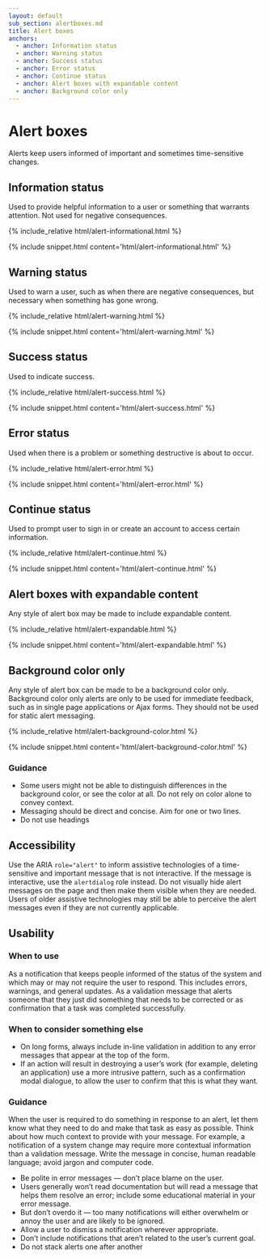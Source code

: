 ```yaml
---
layout: default
sub_section: alertboxes.md
title: Alert boxes
anchors:
  - anchor: Information status
  - anchor: Warning status
  - anchor: Success status
  - anchor: Error status
  - anchor: Continue status
  - anchor: Alert boxes with expandable content
  - anchor: Background color only
---
```


# Alert boxes

<p class="va-introtext">Alerts keep users informed of important and sometimes time-sensitive changes.</p>



## Information status

Used to provide helpful information to a user or something that warrants attention. Not used for negative consequences.

<div class="site-c-showcase">
{% include_relative html/alert-informational.html %}
</div>

{% include snippet.html content='html/alert-informational.html' %}

## Warning status

Used to warn a user, such as when there are negative consequences, but necessary when something has gone wrong.

<div class="site-c-showcase">
{% include_relative html/alert-warning.html %}
</div>

{% include snippet.html content='html/alert-warning.html' %}

## Success status

Used to indicate success.

<div class="site-c-showcase">
{% include_relative html/alert-success.html %}
</div>

{% include snippet.html content='html/alert-success.html' %}

## Error status

Used when there is a problem or something destructive is about to occur.

<div class="site-c-showcase">
{% include_relative html/alert-error.html %}
</div>

{% include snippet.html content='html/alert-error.html' %}

## Continue status

Used to prompt user to sign in or create an account to access certain information.

<div class="site-c-showcase">
{% include_relative html/alert-continue.html %}
</div>

{% include snippet.html content='html/alert-continue.html' %}

## Alert boxes with expandable content

Any style of alert box may be made to include expandable content.

<div class="site-c-showcase">
{% include_relative html/alert-expandable.html %}
</div>

{% include snippet.html content='html/alert-expandable.html' %}

## Background color only

Any style of alert box can be made to be a background color only. Background color only alerts are only to be used for immediate feedback, such as in single page applications or Ajax forms. They should not be used for static alert messaging.

<div class="site-c-showcase">
{% include_relative html/alert-background-color.html %}
</div>

{% include snippet.html content='html/alert-background-color.html' %}

### Guidance

- Some users might not be able to distinguish differences in the background color, or see the color at all. Do not rely on color alone to convey context.
- Messaging should be direct and concise. Aim for one or two lines.
- Do not use headings

## Accessibility

Use the ARIA `role="alert"` to inform assistive technologies of a time-sensitive and important message that is not interactive. If the message is interactive, use the `alertdialog` role instead.
Do not visually hide alert messages on the page and then make them visible when they are needed. Users of older assistive technologies may still be able to perceive the alert messages even if they are not currently applicable.

## Usability

### When to use

As a notification that keeps people informed of the status of the system and which may or may not require the user to respond. This includes errors, warnings, and general updates.
As a validation message that alerts someone that they just did something that needs to be corrected or as confirmation that a task was completed successfully.

### When to consider something else

* On long forms, always include in-line validation in addition to any error messages that appear at the top of the form.
* If an action will result in destroying a user’s work (for example, deleting an application) use a more intrusive pattern, such as a confirmation modal dialogue, to allow the user to confirm that this is what they want.

### Guidance

When the user is required to do something in response to an alert, let them know what they need to do and make that task as easy as possible. Think about how much context to provide with your message. For example, a notification of a system change may require more contextual information than a validation message. Write the message in concise, human readable language; avoid jargon and computer code.

* Be polite in error messages — don’t place blame on the user.
* Users generally won’t read documentation but will read a message that helps them resolve an error; include some educational material in your error message.
* But don’t overdo it — too many notifications will either overwhelm or annoy the user and are likely to be ignored.
* Allow a user to dismiss a notification wherever appropriate.
* Don’t include notifications that aren’t related to the user’s current goal.
* Do not stack alerts one after another


